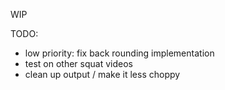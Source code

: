 WIP

TODO:

- low priority: fix back rounding implementation
- test on other squat videos
- clean up output / make it less choppy
